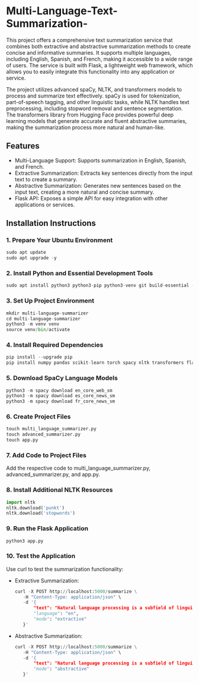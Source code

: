 # Multi-Language-Text-Summarization-

This project offers a comprehensive text summarization service that combines both extractive and abstractive summarization methods to create concise and informative summaries. It supports multiple languages, including English, Spanish, and French, making it accessible to a wide range of users. The service is built with Flask, a lightweight web framework, which allows you to easily integrate this functionality into any application or service.

The project utilizes advanced spaCy, NLTK, and transformers models to process and summarize text effectively. spaCy is used for tokenization, part-of-speech tagging, and other linguistic tasks, while NLTK handles text preprocessing, including stopword removal and sentence segmentation. The transformers library from Hugging Face provides powerful deep learning models that generate accurate and fluent abstractive summaries, making the summarization process more natural and human-like.

## Features

- Multi-Language Support: Supports summarization in English, Spanish, and French.
- Extractive Summarization: Extracts key sentences directly from the input text to create a summary.
- Abstractive Summarization: Generates new sentences based on the input text, creating a more natural and concise summary.
- Flask API: Exposes a simple API for easy integration with other applications or services.

## Installation Instructions
### 1. Prepare Your Ubuntu Environment
```python
sudo apt update
sudo apt upgrade -y
```

### 2. Install Python and Essential Development Tools
```python
sudo apt install python3 python3-pip python3-venv git build-essential -y
```

### 3. Set Up Project Environment
```python
mkdir multi-language-summarizer
cd multi-language-summarizer
python3 -m venv venv
source venv/bin/activate
```

### 4. Install Required Dependencies
```python
pip install --upgrade pip
pip install numpy pandas scikit-learn torch spacy nltk transformers flask flask-cors networkx
```

### 5. Download SpaCy Language Models
```python
python3 -m spacy download en_core_web_sm
python3 -m spacy download es_core_news_sm
python3 -m spacy download fr_core_news_sm
```

### 6. Create Project Files
```python
touch multi_language_summarizer.py
touch advanced_summarizer.py
touch app.py
```

### 7. Add Code to Project Files
Add the respective code to multi_language_summarizer.py, advanced_summarizer.py, and app.py.

### 8. Install Additional NLTK Resources
```python
import nltk
nltk.download('punkt')
nltk.download('stopwords')
```

### 9. Run the Flask Application
```python
python3 app.py
```

### 10. Test the Application
Use curl to test the summarization functionality:
- Extractive Summarization:
  ```python
  curl -X POST http://localhost:5000/summarize \
     -H "Content-Type: application/json" \
     -d '{
         "text": "Natural language processing is a subfield of linguistics, computer science, and artificial intelligence concerned with the interactions between computers and human language.",
         "language": "en",
         "mode": "extractive"
     }'
     ```
- Abstractive Summarization:
  ```python
  curl -X POST http://localhost:5000/summarize \
     -H "Content-Type: application/json" \
     -d '{
         "text": "Natural language processing is a subfield of linguistics, computer science, and artificial intelligence concerned with the interactions between computers and human language.",
         "mode": "abstractive"
     }'
     ```
  
  
